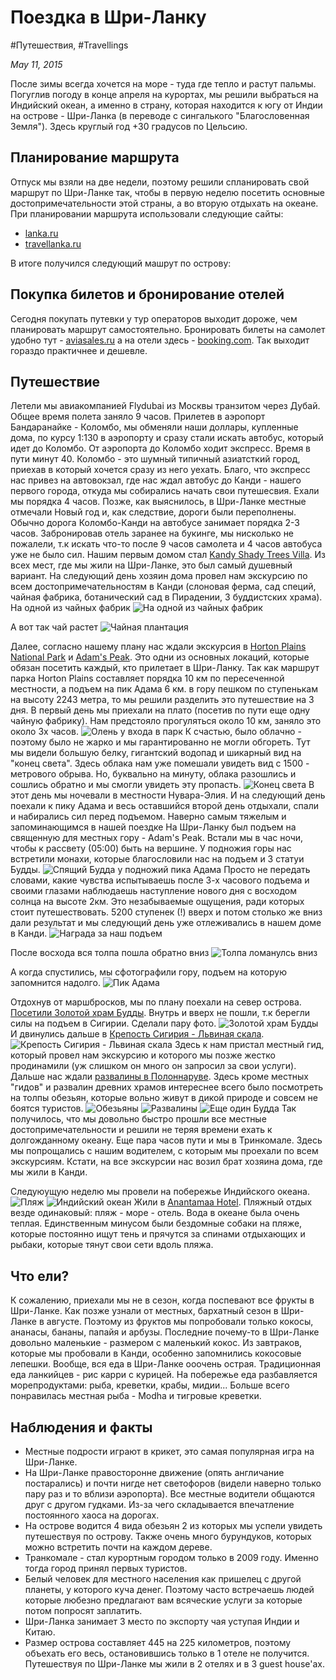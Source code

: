 # Поездка в Шри-Ланку

#Путешествия, #Travellings

_May 11, 2015_

После зимы всегда хочется на море - туда где тепло и растут пальмы. Погуглив погоду в конце апреля на курортах, мы решили выбраться на Индийский океан, а именно в страну, которая находится к югу от Индии на острове - Шри-Ланка (в переводе с сингалького "Благословенная Земля"). Здесь круглый год +30 градусов по Цельсию.

## Планирование маршрута
Отпуск мы взяли на две недели, поэтому решили спланировать свой маршрут по Шри-Ланке так, чтобы в первую неделю посетить основные достопримечательности этой страны, а во вторую отдыхать на океане. При планировании маршрута использовали следующие сайты:

* [lanka.ru](http://lanka.ru/)
* [travellanka.ru](http://travellanka.ru/)

В итоге получился следующий машрут по острову:
<script type="text/javascript" charset="utf-8" src="https://api-maps.yandex.ru/services/constructor/1.0/js/?sid=fK2DRRcLNQEh7ST5UuEMcaeM6G7GidKt&width=600&height=450">
</script>


## Покупка билетов и бронирование отелей
Сегодня покупать путевки у тур операторов выходит дороже, чем планировать маршрут самостоятельно. 
Бронировать билеты на самолет удобно тут - [aviasales.ru](http://www.aviasales.ru/) а на отели здесь - [booking.com](http://www.booking.com/). Так выходит гораздо практичнее и дешевле.

## Путешествие
Летели мы авиакомпанией Flydubai из Москвы транзитом через Дубай. Общее время полета заняло 9 часов.
Прилетев в аэропорт Бандаранайке - Коломбо, мы обменяли наши доллары, купленные дома, по курсу 1:130 в аэропорту и сразу стали искать автобус, который идет до Коломбо. От аэропорта до Коломбо ходит экспресс. Время в пути минут 40. Коломбо - это шумный типичный азиатсткий город, приехав в который хочется сразу из него уехать. Благо, что экспресс нас привез на автовокзал, где нас ждал автобус до Канди - нашего первого города, откуда мы собирались начать свои путешесвия. Ехали мы порядка 4 часов. Позже, как выяснилось, в Шри-Ланке местные отмечали Новый год и, как следствие, дороги были переполнены. Обычно дорога Коломбо-Канди на автобусе занимает порядка 2-3 часов. Забронировав отель заранее на букинге, мы нисколько не пожалели, т.к искать что-то после 9 часов самолета и 4 часов автобуса уже не было сил. Нашим первым домом стал [Kandy Shady Trees Villa](http://www.booking.com/hotel/lk/kandy-shady-trees-villa.en-gb.html). Из всех мест, где мы жили на Шри-Ланке, это был самый душевный вариант. На следующий день хозяин дома провел нам экскурсию по всем достопримечательностям в Канди (слоновая ферма, сад специй, чайная фабрика, ботанический сад в Пирадении, 3 буддистских храма).
На одной из чайных фабрик
![На одной из чайных фабрик](/images/sri-lanka/tea_fabric.JPG "На чайной фабрике")

А вот так чай растет
![Чайная плантация](/images/sri-lanka/tea.JPG)

Далее, согласно нашему плану нас ждали экскурсия в [Horton Plains National Park](http://www.tripadvisor.ru/Attraction_Review-g2562188-d447526-Reviews-Horton_Plains_National_Park-Ohiya_Uva_Province.html) и [Adam's Peak](http://www.tripadvisor.ru/Attraction_Review-g293961-d368124-Reviews-Adam_s_Peak-Sri_Lanka.html). Это одни из основных локаций, которые обязан посетить каждый, кто прилетает в Шри-Ланку. Так как маршрут парка Horton Plains составляет порядка 10 км по пересеченной местности, а подъем на пик Адама 6 км. в гору пешком по ступенькам на высоту 2243 метра, то мы решили разделить это путешествие на 3 дня. В первый день мы приехали на плато (посетив по пути еще одну чайную фабрику). Нам предстояло прогуляться около 10 км, заняло это около 3х часов. 
![Олень у входа в парк](/images/sri-lanka/olen.JPG "У входа в национальный парк нас ждал олень")
К счастью, было облачно - поэтому было не жарко и мы гарантированно не могли обгореть. Тут мы видели большую белку, гигантский водопад и шикарный вид на "конец света". Здесь облака нам уже помешали увидеть вид с 1500 - метрового обрыва. Но, буквально на минуту, облака разошлись и сошлись обратно и мы смогли увидеть эту пропасть.
![Конец света](/images/sri-lanka/end_of_earth.jpg)
В этот день мы ночевали в местности Нувара-Элия. И на следующий день поехали к пику Адама и весь оставшийся второй день отдыхали, спали и набирались сил перед подъемом. Наверно самым тяжелым и запоминающимся в нашей поездке На Шри-Ланку был подъем на священную для местных гору - Adam's Peak. Встали мы в час ночи, чтобы к рассвету (05:00) быть на вершине. У подножия горы нас встретили монахи, которые благословили нас на подъем и 3 статуи Будды.
![Спящий Будда у подножий пика Адама](/images/sri-lanka/sleep_budda.JPG "Спящий Будда у подножий пика Адама")
Просто не передать словами, какие чувства испытываешь после 3-х часового подъема и своими глазами наблюдаешь наступление нового дня с восходом солнца на высоте 2км. Это незабываемые ощущения, ради которых стоит путешествовать. 5200 ступенек (!) вверх и потом столько же вниз дали результат и мы следующий день уже отлеживались в нашем доме в Канди.
![Награда за наш подъем](/images/sri-lanka/sun.JPG "Награда за наш подъем")

После восхода вся толпа пошла обратно вниз
![Толпа ломанулсь вниз](/images/sri-lanka/tolpa.JPG "Толпа ломанулсь вниз")

А когда спустились, мы сфотографили гору, подъем на которую запомнится надолго.
![Пик Адама](/images/sri-lanka/adam_peak.JPG "Пик Адама")

Отдохнув от маршбросков, мы по плану поехали на север острова. [Посетили Золотой храм Будды](http://www.tripadvisor.ru/ShowUserReviews-g304133-d550649-r149023167-Golden_Cave_Temple-Dambulla_Central_Province.html). Внутрь и вверх не пошли, т.к берегли силы на подъем в Сигирии. Сделали пару фото.
![Золотой храм Будды](/images/sri-lanka/golden_temple.JPG "Золотой храм Будды")
И двинулись дальше в [Крепость Сигирия - Львиная скала](http://www.tripadvisor.ru/Attraction_Review-g304141-d317483-Reviews-Citadel_of_Sigiriya_Lion_Rock-Sigiriya_Central_Province.html). 
![Крепость Сигирия - Львиная скала](/images/sri-lanka/sigiria.JPG "Крепость Сигирия - Львиная скала")
Здесь к нам пристал местный гид, который провел нам экскурсию и которого мы позже жестко продинамили (уж слишком он много он запросил за свои услуги). Дальше нас ждали [развалины в Полоннаруве](http://www.tripadvisor.ru/Attraction_Review-g304140-d1953743-Reviews-Polonnaruwa-Polonnaruwa_North_Central_Province.html). Здесь кроме местных "гидов" и развалин древних храмов интереснее всего было посмотреть на толпы обезьян, которые вольно живут в дикой природе и совсем не боятся туристов. 
![Обезьяны](/images/sri-lanka/monkey.JPG)
![Развалины](/images/sri-lanka/temple.JPG)
![Еще один Будда](/images/sri-lanka/budda_2.JPG)
Так получилось, что мы довольно быстро прошли все местные достопримечательности и решили не теряя времени ехать к долгожданному океану. Еще пара часов пути и мы в Тринкомале. Здесь мы попрощались с нашим водителем, с которым мы проехали по всем экскурсиям. Кстати, на все экскурсии нас возил брат хозяина дома, где мы жили в Канди.

Следуюущую неделю мы провели на побережье Индийского океана. 
![Пляж](/images/sri-lanka/beach.JPG)
![Индийский океан](/images/sri-lanka/indian_ocean.JPG)
Жили в [Anantamaa Hotel](https://www.booking.com/hotel/lk/anantamaa.ru.html?sid=957ae3320fd2de92b6a0860c6193f05c;dcid=4;ucfs=1;srfid=127f9aca72d78576a324a643255b6be90a98e141X1;highlight_room=). Пляжный отдых везде одинаковый: пляж - море - отель. Вода в океане была очень теплая. Единственным минусом были бездомные собаки на пляже, которые постоянно ищут тень и прячутся за спинами отдыхающих и рыбаки, которые тянут свои сети вдоль пляжа.

## Что ели?
К сожалению, приехали мы не в сезон, когда поспевают все фрукты в Шри-Ланке. Как позже узнали от местных, бархатный сезон в Шри-Ланке в августе. Поэтому из фруктов мы попробовали только кокосы, ананасы, бананы, папайя и арбузы. Последние почему-то в Шри-Ланке довольно маленькие - размером с маленький кокос. Из завтраков, которые мы пробовали в Канди, особенно запомнились кокосовые лепешки. Вообще, вся еда в Шри-Ланке ооочень острая. Традиционная еда ланкийцев - рис карри с курицей. На побережье еда разбавляется морепродуктами: рыба, креветки, крабы, мидии... Больше всего понравилась местная рыба - Modha и тигровые креветки. 

## Наблюдения и факты
* Местные подрости играют в крикет, это самая популярная игра на Шри-Ланке.
* На Шри-Ланке правосторонне движение (опять англичание постарались) и почти нигде нет светофоров (видели наверно только пару раз и то вблизи аэропорта). Все местные водители общаются друг с другом гудками. Из-за чего складывается впечатление постоянного хаоса на дорогах.
* На острове водится 4 вида обезьян 2 из которых мы успели увидеть путешествуя по острову. Также очень много бурундуков, которых можно встретить почти на каждом дереве.
* Транкомале - стал курортным городом только в 2009 году. Именно тогда город принял первых туристов.
* Белый человек для местного населения как пришелец с другой планеты, у которого куча денег. Поэтому часто встречаешь людей которые любезно предлагают вам всяческие услуги за которые потом попросят заплатить.
* Шри-Ланка занимает 3 место по экспорту чая уступая Индии и Китаю.
* Размер острова составляет 445 на 225 километров, поэтому объехать его весь, остановившись только в 1 отеле не получится. Путешествуя по Шри-Ланке мы жили в 2 отелях и в 3 guest house'ах.